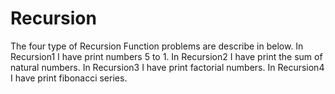 # Recursion

The four type of Recursion Function problems are describe in below.
In Recursion1 I have print numbers 5 to 1.
In Recursion2 I have print the sum of natural numbers.
In Recursion3 I have print factorial numbers.
In Recursion4 I have print fibonacci series.
